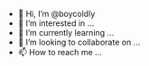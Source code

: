 - 👋 Hi, I’m @boycoldly
- 👀 I’m interested in ...
- 🌱 I’m currently learning ...
- 💞️ I’m looking to collaborate on ...
- 📫 How to reach me ...

<!---
boycoldly/boycoldly is a ✨ special ✨ repository because its `README.md` (this file) appears on your GitHub profile.
You can click the Preview link to take a look at your changes.
--->
